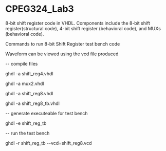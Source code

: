 # CPEG324_Lab3
8-bit shift register code in VHDL. Components include the 8-bit shift register(structural code), 4-bit shift register (behavioral code), and MUXs (behavioral code).

Commands to run 8-bit Shift Register test bench code 

Waveform can be viewed using the vcd file produced

-- compile files

ghdl -a shift_reg4.vhdl

ghdl -a mux2.vhdl

ghdl -a shift_reg8.vhdl

ghdl -a shift_reg8_tb.vhdl

-- generate executeable for test bench

ghdl -e shift_reg_tb

-- run the test bench

ghdl -r shift_reg_tb --vcd=shift_reg8.vcd

